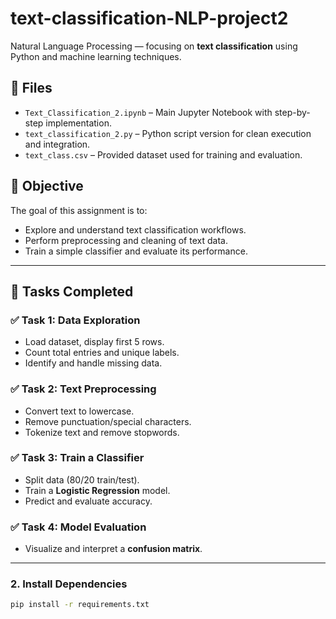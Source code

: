 # text-classification-NLP-project2
Natural Language Processing — focusing on **text classification** using Python and machine learning techniques.

## 📂 Files

- `Text_Classification_2.ipynb` – Main Jupyter Notebook with step-by-step implementation.
- `text_classification_2.py` – Python script version for clean execution and integration.
- `text_class.csv` – Provided dataset used for training and evaluation.

## 📌 Objective

The goal of this assignment is to:
- Explore and understand text classification workflows.
- Perform preprocessing and cleaning of text data.
- Train a simple classifier and evaluate its performance.

---

## 🔧 Tasks Completed

### ✅ Task 1: Data Exploration
- Load dataset, display first 5 rows.
- Count total entries and unique labels.
- Identify and handle missing data.

### ✅ Task 2: Text Preprocessing
- Convert text to lowercase.
- Remove punctuation/special characters.
- Tokenize text and remove stopwords.

### ✅ Task 3: Train a Classifier
- Split data (80/20 train/test).
- Train a **Logistic Regression** model.
- Predict and evaluate accuracy.

### ✅ Task 4: Model Evaluation
- Visualize and interpret a **confusion matrix**.

---

### 2. Install Dependencies
```bash
pip install -r requirements.txt
```
